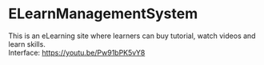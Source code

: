 # ELearnManagementSystem
This is an eLearning site where learners can buy tutorial, watch videos and learn skills.<br>
Interface: https://youtu.be/Pw91bPK5vY8
